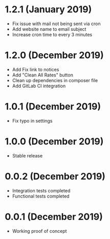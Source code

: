 # 1.2.1 (January 2019)
- Fix issue with mail not being sent via cron
- Add website name to email subject
- Increase cron time to every 3 minutes

# 1.2.0 (December 2019)
- Add Fix link to notices
- Add "Clean All Rates" button
- Clean up dependencies in composer file
- Add GitLab CI integration

# 1.0.1 (December 2019)
- Fix typo in settings

# 1.0.0 (December 2019)
- Stable release

# 0.0.2 (December 2019)
- Integration tests completed
- Functional tests completed

# 0.0.1 (December 2019)
- Working proof of concept
